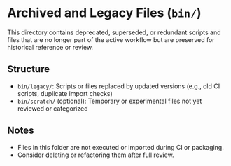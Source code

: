 # Archived and Legacy Files (`bin/`)

This directory contains deprecated, superseded, or redundant scripts and files that are no longer part of the active workflow but are preserved for historical reference or review.

## Structure

- `bin/legacy/`: Scripts or files replaced by updated versions (e.g., old CI scripts, duplicate import checks)
- `bin/scratch/` (optional): Temporary or experimental files not yet reviewed or categorized

## Notes

- Files in this folder are not executed or imported during CI or packaging.
- Consider deleting or refactoring them after full review.
